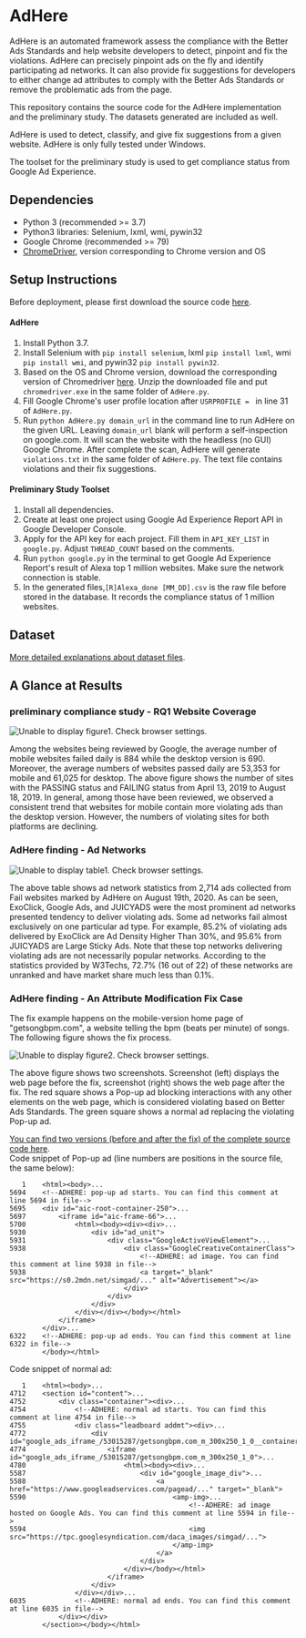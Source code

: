 # AdHere

AdHere is an automated framework assess the compliance with the Better Ads Standards and
help website developers to detect, pinpoint and fix the violations.
AdHere can precisely pinpoint ads on the fly and identify participating ad networks. 
It can also provide fix suggestions for developers to either change
ad attributes to comply with the Better Ads Standards or remove
the problematic ads from the page.

This repository contains the source code for the AdHere implementation and the preliminary study. 
The datasets generated are included as well.

AdHere is used to detect, classify, and give fix suggestions from a given website. 
AdHere is only fully tested under Windows.

The toolset for the preliminary study is used to get compliance status from Google Ad Experience.

## Dependencies
- Python 3 (recommended >= 3.7)  
- Python3 libraries: Selenium, lxml, wmi, pywin32
- Google Chrome (recommended >= 79) 
- [ChromeDriver](https://chromedriver.chromium.org/), version corresponding to Chrome version and OS

## Setup Instructions
Before deployment, please first download the source code [here](https://github.com/adhere-tech/adhere-tech.github.io/tree/master/SourceCode).
#### AdHere
1) Install Python 3.7.
2) Install Selenium with `pip install selenium`, lxml `pip install lxml`, wmi `pip install wmi`, and pywin32 `pip install pywin32`.
3) Based on the OS and Chrome version, download the corresponding version of Chromedriver [here](https://chromedriver.chromium.org/). 
Unzip the downloaded file and put `chromedriver.exe` in the same folder of `AdHere.py`.
4) Fill Google Chrome's user profile location after `USRPROFILE = ` in line 31 of `AdHere.py`.
5) Run `python AdHere.py domain_url` in the command line to run AdHere on the given URL. 
Leaving `domain_url` blank will perform a self-inspection on google.com.
It will scan the website with the headless (no GUI) Google Chrome. After complete the scan,
AdHere will generate `violations.txt` in the same folder of `AdHere.py`. The text file contains violations and their fix suggestions.
#### Preliminary Study Toolset
1) Install all dependencies.
2) Create at least one project using Google Ad Experience Report API in Google Developer Console. 
3) Apply for the API key for each project. Fill them in `API_KEY_LIST` in `google.py`. 
Adjust `THREAD_COUNT` based on the comments.
4) Run `python google.py` in the terminal to get Google Ad Experience Report's result of Alexa top 1 million websites.
Make sure the network connection is stable.
5) In the generated files,`[R]Alexa_done [MM_DD].csv` is the raw file before stored in the database. 
It records the compliance status of 1 million websites.

## Dataset

[More detailed explanations about dataset files](Data/DataInstruction.md).

## A Glance at Results

### preliminary compliance study - RQ1 Website Coverage
![Unable to display figure1. Check browser settings.](figs/data_8.png)

Among the websites being reviewed by Google, the average
number of mobile websites failed daily is 884 while the desktop
version is 690. Moreover, the average numbers of websites passed
daily are 53,353 for mobile and 61,025 for desktop. The above figure shows the
number of sites with the PASSING status and FAILING status from
April 13, 2019 to August 18, 2019.
In general, among those have been reviewed, we observed a
consistent trend that websites for mobile contain more violating
ads than the desktop version. However, the numbers of violating
sites for both platforms are declining.

### AdHere finding - Ad Networks
![Unable to display table1. Check browser settings.](figs/table_3.png)

The above table shows ad network statistics from 2,714 ads collected from
Fail websites marked by AdHere on August 19th, 2020. 
As can be seen, ExoClick, Google Ads, and JUICYADS were the
most prominent ad networks presented tendency to deliver violating
ads. Some ad networks fail almost exclusively on one particular
ad type. For example, 85.2% of violating ads delivered by ExoClick
are Ad Density Higher Than 30%, and 95.6% from JUICYADS are
Large Sticky Ads. Note that these top networks delivering violating
ads are not necessarily popular networks. According to the statistics
provided by W3Techs, 72.7% (16 out of 22) of these networks
are unranked and have market share much less than 0.1%.

### AdHere finding - An Attribute Modification Fix Case

The fix example happens on the mobile-version home page of "getsongbpm.com", 
a website telling the bpm (beats per minute) of songs. 
The following figure shows the fix process.

![Unable to display figure2. Check browser settings.](figs/merged.png)

The above figure shows two screenshots. 
Screenshot (left) displays the web page before the fix, 
screenshot (right) shows the web page after the fix. 
The red square shows a Pop-up ad blocking interactions with any 
other elements on the web page, which is considered violating based on Better Ads Standards. 
The green square shows a normal ad replacing the violating Pop-up ad.

[You can find two versions (before and after the fix) of the complete source code here](https://github.com/adhere-tech/adhere-tech.github.io/tree/master/Data/fix_example).  
Code snippet of Pop-up ad (line numbers are positions in the source file, the same below):
```
   1    <html><body>...
5694    <!--ADHERE: pop-up ad starts. You can find this comment at line 5694 in file-->
5695    <div id="aic-root-container-250">...
5697        <iframe id="aic-frame-66">...
5700            <html><body><div><div>...
5930                <div id="ad_unit">
5931                    <div class="GoogleActiveViewElement">...
5938                        <div class="GoogleCreativeContainerClass">
                                <!--ADHERE: ad image. You can find this comment at line 5938 in file-->
5938                            <a target="_blank" src="https://s0.2mdn.net/simgad/..." alt="Advertisement"></a>
                            </div>
                        </div>
                    </div>
                </div></div></body></html>
            </iframe>
        </div>...
6322    <!--ADHERE: pop-up ad ends. You can find this comment at line 6322 in file-->
        </body></html>
```

Code snippet of normal ad:
```
   1    <html><body>...
4712    <section id="content">...
4752        <div class="container"><div>...
4754            <!--ADHERE: normal ad starts. You can find this comment at line 4754 in file-->
4755            <div class="leadboard addmt"><div>...
4772                <div id="google_ads_iframe_/53015287/getsongbpm.com_m_300x250_1_0__container__">...
4774                    <iframe id="google_ads_iframe_/53015287/getsongbpm.com_m_300x250_1_0">...
4780                        <html><body><div>...
5587                            <div id="google_image_div">...
5588                                <a href="https://www.googleadservices.com/pagead/..." target="_blank">
5590                                    <amp-img>...
                                            <!--ADHERE: ad image hosted on Google Ads. You can find this comment at line 5594 in file-->
5594                                        <img src="https://tpc.googlesyndication.com/daca_images/simgad/...">
                                        </amp-img>
                                    </a>
                                </div>
                            </div></body></html>
                        </iframe>
                    </div>
                </div></div>...
6035            <!--ADHERE: normal ad ends. You can find this comment at line 6035 in file-->
            </div></div>
        </section></body></html>
```
